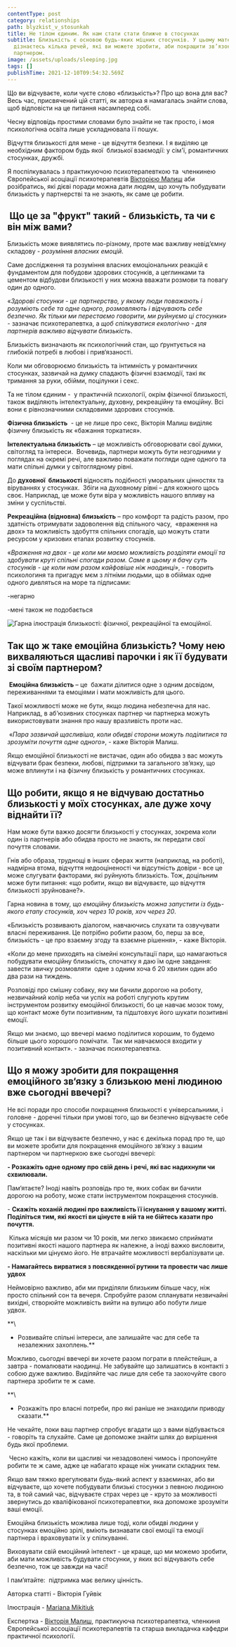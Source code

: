 ```yaml
---
contentType: post
category: relationships
path: blyzkist_v_stosunkah
title: Не тілом єдиним. Як нам стати стати ближче в стосунках
subtitle: Близькість є основою будь-яких міцних стосунків. У цьому матеріалі ви
  дізнаєтесь кілька речей, які ви можете зробити, аби покращити зв’язок зі своїм
  партнером.
image: /assets/uploads/sleeping.jpg
tags: []
publishTime: 2021-12-10T09:54:32.569Z
---
```

<!--StartFragment-->

Що ви відчуваєте, коли чуєте слово «близькість»? Про що вона для вас? Весь час, присвячений цій статті, як авторка я намагалась знайти слова, щоб відповісти на це питання насамперед собі. 

Чесну відповідь простими словами було знайти не так просто, і моя психологічна освіта лише ускладнювала її пошук.

Відчуття близькості для мене - це відчуття безпеки. І я виділяю це необхідним фактором будь якої  близької взаємодії: у сім'ї, романтичних стосунках, дружбі. 

Я поспілкувалась з практикуючою психотерапевткою та  членкинею Європейської асоціації психотерапевтів [Вікторією Малиш](https://sites.google.com/view/vmalysh) аби розібратись, які дієві поради можна дати людям, що хочуть побудувати близькість у партнерстві та не знають, як саме це робити. 

##  **Що це за "фрукт" такий - близькість, та чи є він між вами?**

Близькість може виявлятись по-різному, проте має важливу невід‘ємну складову - *розуміння власних емоцій*. 

Саме дослідження та розуміння власних емоціональних реакцій є фундаментом для побудови здорових стосунків, а цеглинками та цементом відбудови близькості у них можна вважати розмови та повагу один до одного. 

«*Здорові стосунки - це партнерство, у якому люди поважають і розуміють себе та одне одного, розмовляють і відчувають себе безпечно. Як тільки ми перестаємо говорити, ми руйнуємо ці стосунки*» - зазначає психотерапевтка, а *щоб спілкуватися екологічно - для партнерів важливо відчувати близькість*.

Близькість визначають як психологічний стан, що ґрунтується на глибокій потребі в любові і прив‘язаності.  

Коли ми обговорюємо близькість та інтимність у романтичних стосунках, зазвичай на думку спадають фізичні взаємодії, такі як тримання за руки, обійми, поцілунки і секс. 

Та не тілом єдиним -  у практичній психології, окрім фізичної близькості, також виділяють інтелектуальну, духовну, рекреаційну та емоційну. Всі вони є рівнозначними складовими здорових стосунків. 

**Фізична близькість**  - це не лише про секс, Вікторія Малиш виділяє фізичну близькість як «бажання торкатися». 

**Інтелектуальна близькість** – це можливість обговорювати свої думки, світогляд та інтереси.  Вочевидь, партнери можуть бути незгодними у поглядах на окремі речі, але важливо поважати погляди одне одного та мати спільні думки у світоглядному рівні.

До **духовної  близькості** відносять подібності у ​​моральних цінностях та віруваннях у стосунках.  Збіги на духовному рівні – для кожного щось своє. Наприклад, це може бути віра у можливість нашого впливу на зміни у суспільстві.    

**Рекреаційна (відновна) близькість** – про комфорт та радість разом, про здатність отримувати задоволення від спільного часу,  «враження на двох» та можливість здобуття спільних спогадів, що можуть стати ресурсом у кризових етапах розвитку стосунків.

«*Враження на двох - це коли ми маємо можливість розділяти емоції та здобувати круті спільні спогади разом. Саме в цьому я бачу суть стосунків - це коли нам разом кайфовіше ніж наодинці*», - говорить психологиня та пригадує мєм з літніми людьми, що в обіймах одне одного дивляться на море та підписами: 

\-негарно 

\-мені також не подобається

<!--EndFragment-->

![Гарна ілюстрація близькості: фізичної, рекреаційної та емоційної.](/assets/uploads/без-названия.jpg)

<!--StartFragment-->

## Так що ж таке емоційна близькість? Чому нею вихваляються щасливі парочки і як її будувати зі своїм партнером?

 **Емоційна близькість** – це  бажати ділитися одне з одним досвідом, переживаннями та емоціями і мати можливість для цього. 

Такої можливості може не бути, якщо людина небезпечна для нас. Наприклад, в аб‘юзивних стосунках партнер чи партнерка можуть використовувати знання про нашу вразливість проти нас.

 «*Пара зазвичай щасливіша, коли обидві сторони можуть поділитися та зрозуміти почуття одне одного»*, - каже Вікторія Малиш. 

Якщо емоційної близькості не вистачає, один або обидва з вас можуть відчувати брак безпеки, любові, підтримки та загального зв’язку, що може вплинути і на фізичну близькість у романтичних стосунках.  

<!--EndFragment-->

<!--StartFragment-->

## **Що робити, якщо я не відчуваю достатньо близькості у моїх стосунках, але дуже хочу віднайти її?**

<!--EndFragment-->

<!--StartFragment-->

Нам може бути важко досягти близькості у стосунках, зокрема коли один із партнерів або обидва просто не знають, як передати свої почуття словами. 



Гнів або образа, труднощі в інших сферах життя (наприклад, на роботі), надмірна втома, відчуття недооціненості чи відсутність довіри - все це може слугувати факторами, які руйнують близькість. Тож, доцільним може бути питання: «що робити, якщо ви відчуваєте, що відчуття близькості зруйноване?». 

Гарна новина в тому, що *емоційну близькість можна запустити із будь-якого етапу стосунків, хоч через 10 років, хоч через 20*.

«Близькість розвивають діалогом, навчаючись слухати та озвучувати власні переживання. Це потрібно робити разом, бо, перш за все, близькість - це про взаємну згоду та взаємне рішення», - каже Вікторія.

«Коли до мене приходять на сімейні консультації пари, що намагаються побудувати емоційну близькість, спочатку я даю їм одне завдання: завести звичку розмовляти  одне з одним хоча б 20 хвилин один або два рази на тиждень.

Розповіді про смішну собаку, яку ми бачили дорогою на роботу, незвичайний колір неба чи успіх на роботі слугують крутим інструментом розвитку емоційної близькості, бо це навчає мозок тому, що контакт може бути позитивним, та підштовхує його шукати позитивні емоції.

Якщо ми знаємо, що ввечері маємо поділитися хорошим, то будемо більше цього хорошого помічати.  Так ми навчаємося входити у позитивний контакт». - зазначає психотерапевтка.

<!--EndFragment-->

<!--StartFragment-->

## Що я можу зробити для покращення емоційного зв‘язку з близькою мені людиною вже сьогодні ввечері? 

Не всі поради про способи покращення близькості є універсальними, і головне - доречні тільки при умові того, що ви безпечно відчуваєте себе у стосунках.

Якщо це так і ви відчуваєте безпечно, у нас є декілька порад про те, що ви можете зробити для покращення емоційного зв‘язку з вашим партнером чи партнеркою вже сьогодні ввечері:

**\- Розкажіть одне одному про свій день і речі, які вас надихнули чи схвилювали.**

Пам‘ятаєте? Іноді навіть розповідь про те, яких собак ви бачили дорогою на роботу, може стати інструментом покращення стосунків.

\- **Скажіть коханій людині про важливість її існування у вашому житті. Поділіться тим, які якості ви цінуєте в ній та не бійтесь казати про почуття.**

 Кілька місяців ми разом чи 10 років, ми легко звикаємо сприймати позитивні якості нашого партнера як належне, а іноді важко висловити, наскільки ми цінуємо його. Не втрачайте можливості вербалізувати це.

**\- Намагайтесь вирватися з повсякденної рутини та провести час лише удвох**

Неймовірно важливо, аби ми приділяли близьким більше часу, ніж просто спільний сон та вечеря. Спробуйте разом спланувати незвичайні вихідні, створюйте можливість вийти на вулицю або побути лише удвох. 

**\
- Розвивайте спільні інтереси, але залишайте час для себе та незалежних захоплень.** 

Можливо, сьогодні ввечері ви хочете разом пограти в плейстейшн, а завтра - помалювати наодинці. Не забувайте що залишатись в контакті з собою дуже важливо. Виділяйте час лише для себе та заохочуйте свого партнера зробити те ж саме.

**\
- Розкажіть про власні потреби, про які раніше не знаходили приводу сказати.**

Не чекайте, поки ваш партнер спробує вгадати що з вами відбувається - говоріть та слухайте. Саме це допоможе знайти шлях до вирішення будь якої проблеми. 

 Чесно кажіть, коли ви щасливі чи незадоволені чимось і пропонуйте робити те ж саме, адже це набагато краще ніж уникати складних тем. 

Якщо вам тяжко врегулювати будь-який аспект у взаєминах, або ви відчуваєте, що хочете побудувати близькі стосунки з певною людиною та, в той самий час, відчуваєте страх через це - круто за можливості звернутись до кваліфікованої психотерапевтки, яка допоможе зрозуміти ваші емоції. 

Емоційна близькість можлива лише тоді, коли обидві людини у стосунках емоційно зрілі, вміють визнавати свої емоції та емоції партнера і враховувати їх у спілкуванні. 

Виховувати свій емоційний інтелект - це краще, що ми можемо зробити, аби мати можливість будувати стосунки, у яких всі відчувають себе безпечно, тож це завжди на часі! 

І пам’ятайте:  підтримка має велику цінність.

Авторка статті - Вікторія Гуйвік 

Ілюстрація - [Mariana Mikitiuk](http://mmariana.com/ua/?fbclid=IwAR3JQXF465AkwttA_by5-kYK0GrhqzVgjyX_G_FUVXOiv2livV4DIK4Yuk0)

Експертка - [Вікторія Малиш](https://sites.google.com/view/vmalysh), практикуюча психотерапевтка, членкиня Європейської ассоціації психотерапевтів та старша викладачка кафедри практичної психології.

<!--EndFragment-->